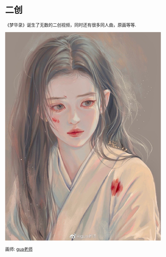 # 二创

《梦华录》诞生了无数的二创视频，同时还有很多同人曲，原画等等.


![](/image/erchuang/cover.jpg)


画师: [gua老师](https://weibo.com/1256022507?refer_flag=1001030103_)
